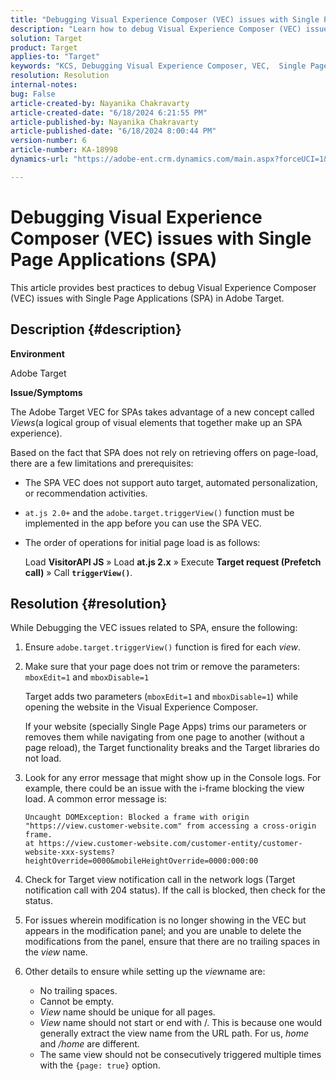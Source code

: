 ```yaml
---
title: "Debugging Visual Experience Composer (VEC) issues with Single Page Applications (SPA)"
description: "Learn how to debug Visual Experience Composer (VEC) issues with Single Page Applications in Adobe Target"
solution: Target
product: Target
applies-to: "Target"
keywords: "KCS, Debugging Visual Experience Composer, VEC,  Single Page Applications, SPA, Adobe Target"
resolution: Resolution
internal-notes: 
bug: False
article-created-by: Nayanika Chakravarty
article-created-date: "6/18/2024 6:21:55 PM"
article-published-by: Nayanika Chakravarty
article-published-date: "6/18/2024 8:00:44 PM"
version-number: 6
article-number: KA-18998
dynamics-url: "https://adobe-ent.crm.dynamics.com/main.aspx?forceUCI=1&pagetype=entityrecord&etn=knowledgearticle&id=6842d5a3-9f2d-ef11-840a-000d3a5b439f"

---
```

# Debugging Visual Experience Composer (VEC) issues with Single Page Applications (SPA)


This article provides best practices to debug Visual Experience Composer (VEC) issues with Single Page Applications (SPA) in Adobe Target.

## Description {#description}


<b>Environment</b>

Adobe Target

<b>Issue/Symptoms</b>

The Adobe Target VEC for SPAs takes advantage of a new concept called *Views*(a logical group of visual elements that together make up an SPA experience).

Based on the fact that SPA does not rely on retrieving offers on page-load, there are a few limitations and prerequisites:

- The SPA VEC does not support auto target, automated personalization, or recommendation activities.
- `at.js 2.0+` and the `adobe.target.triggerView()` function must be implemented in the app before you can use the SPA VEC.
- The order of operations for initial page load is as follows:

    

    Load <b>VisitorAPI JS</b> » Load <b>at.js 2.x</b> » Execute <b>Target request (Prefetch call)</b> » Call <b>`triggerView()`</b>.



## Resolution {#resolution}


While Debugging the VEC issues related to SPA, ensure the following:

1. Ensure `adobe.target.triggerView()` function is fired for each *view*.
2. Make sure that your page does not trim or remove the parameters: `mboxEdit=1` and `mboxDisable=1`
    


    Target adds two parameters (`mboxEdit=1` and `mboxDisable=1`) while opening the website in the Visual Experience Composer.
    


    If your website (specially Single Page Apps) trims our parameters or removes them while navigating from one page to another (without a page reload), the Target functionality breaks and the Target libraries do not load.
3. Look for any error message that might show up in the Console logs. For example, there could be an issue with the i-frame blocking the view load. A common error message is:    


    ```
    Uncaught DOMException: Blocked a frame with origin "https://view.customer-website.com" from accessing a cross-origin frame.
    at https://view.customer-website.com/customer-entity/customer-website-xxx-systems?heightOverride=0000&mobileHeightOverride=0000:000:00
    ```


4. Check for Target view notification call in the network logs (Target notification call with 204 status). If the call is blocked, then check for the status.
5. For issues wherein modification is no longer showing in the VEC but appears in the modification panel; and you are unable to delete the modifications from the panel, ensure that there are no trailing spaces in the *view* name.
6. Other details to ensure while setting up the *view*name are:
    - No trailing spaces.
    - Cannot be empty.
    - *View* name should be unique for all pages.
    - *View* name should not start or end with /. This is because one would generally extract the view name from the URL path. For us, *home* and */home* are different.
    - The same view should not be consecutively triggered multiple times with the `{page: true}` option.

